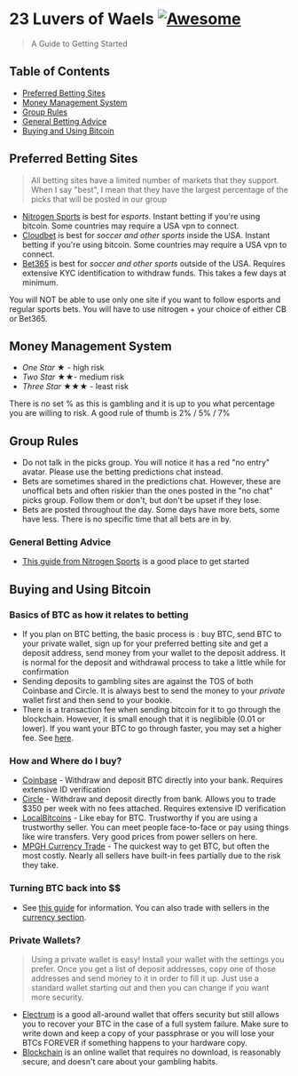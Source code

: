# 23 Luvers of Waels [![Awesome](https://cdn.rawgit.com/sindresorhus/awesome/d7305f38d29fed78fa85652e3a63e154dd8e8829/media/badge.svg)](https://github.com/sindresorhus/awesome)

> A Guide to Getting Started

## Table of Contents
- [Preferred Betting Sites](#preferred-betting-sites)
- [Money Management System](#money-management-system)
- [Group Rules](#group-rules)
- [General Betting Advice](#general-betting-advice)
- [Buying and Using Bitcoin](#group-rules)


## Preferred Betting Sites
> All betting sites have a limited number of markets that they support. When I say "best", I mean that they have the largest percentage of the picks that will be posted in our group

- [Nitrogen Sports](https://nitrogensports.eu/r/873216) is best for *esports*. Instant betting if you're using bitcoin. Some countries may require a USA vpn to connect. 
- [Cloudbet](https://www.cloudbet.com/) is best for *soccer and other sports* inside the USA. Instant betting if you're using bitcoin. Some countries may require a USA vpn to connect. 
- [Bet365](http://www.bet365.com/) is best for *soccer and other sports* outside of the USA. Requires extensive KYC identification to withdraw funds. This takes a few days at minimum. 

You will NOT be able to use only one site if you want to follow esports and regular sports bets. You will have to use nitrogen + your choice of either CB or Bet365.


## Money Management System
- *One Star* 	★ - high risk
- *Two Star* 	★★-  medium risk
- *Three Star* 	★★★ - least risk

There is no set % as this is gambling and it is up to you what percentage you are willing to risk. A good rule of thumb is 2% / 5% / 7%


## Group Rules
- Do not talk in the picks group. You will notice it has a red "no entry" avatar. Please use the betting predictions chat instead.
- Bets are sometimes shared in the predictions chat. However, these are unoffical bets and often riskier than the ones posted in the "no chat" picks group. Follow them or don't, but don't be upset if they lose. 
- Bets are posted throughout the day. Some days have more bets, some have less. There is no specific time that all bets are in by. 

### General Betting Advice
- [This guide from Nitrogen Sports](https://nitrogensports.eu/blog/how-to-bet-on-sports/) is a good place to get started


## Buying and Using Bitcoin

### Basics of BTC as how it relates to betting
- If you plan on BTC betting, the basic process is : buy BTC, send BTC to your private wallet, sign up for your preferred betting site and get a deposit address, send money from your wallet to the deposit address. It is normal for the deposit and withdrawal process to take a little while for confirmation
- Sending deposits to gambling sites are against the TOS of both Coinbase and Circle. It is always best to send the money to your *private* wallet first and then send to your bookie.
- There is a transaction fee when sending bitcoin for it to go through the blockchain. However, it is small enough that it is neglibible (0.01 or lower). If you want your BTC to go through faster, you may set a higher fee. See [here](https://bitcoin.org/en/how-it-works).

### How and Where do I buy?
- [Coinbase](http://coinbase.com) - Withdraw and deposit BTC directly into your bank. Requires extensive ID verification
- [Circle](http://circle.com) - Withdraw and deposit directly from bank. Allows you to trade $350 per week with no fees attached. Requires extensive ID verification
- [LocalBitcoins](http://localbitcoins.com) - Like ebay for BTC. Trustworthy if you are using a trustworthy seller. You can meet people face-to-face or pay using things like wire transfers. Very good prices from power sellers on here. 
- [MPGH Currency Trade](http://www.mpgh.net/forum/forumdisplay.php?f=885) - The quickest way to get BTC, but often the most costly. Nearly all sellers have built-in fees partially due to the risk they take.

### Turning BTC back into $$
- See [this guide](http://www.coindesk.com/information/sell-bitcoin/) for information. You can also trade with sellers in the [currency section](http://www.mpgh.net/forum/forumdisplay.php?f=885). 

### Private Wallets?
> Using a private wallet is easy! Install your wallet with the settings you prefer. Once you get a list of deposit addresses, copy one of those addresses and send money to it in order to fill it up. Just use a standard wallet starting out and then you can change if you want more security. 

- [Electrum](https://electrum.org/#home) is a good all-around wallet that offers security but still allows you to recover your BTC in the case of a full system failure. Make sure to write down and keep a copy of your passphrase or you will lose your BTCs FOREVER if something happens to your hardware copy.
- [Blockchain](https://blockchain.info/) is an online wallet that requires no download, is reasonably secure, and doesn't care about your gambling habits. 

